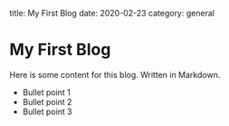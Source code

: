title: My First Blog
date: 2020-02-23
category: general
# My First Blog

Here is some content for this blog. Written in Markdown.

- Bullet point 1
- Bullet point 2
- Bullet point 3